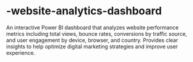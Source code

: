 # -website-analytics-dashboard
An interactive Power BI dashboard that analyzes website performance metrics including total views, bounce rates, conversions by traffic source, and user engagement by device, browser, and country. Provides clear insights to help optimize digital marketing strategies and improve user experience.
